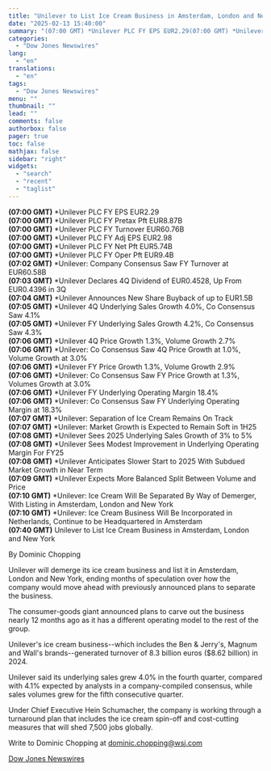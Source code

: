 ```yaml
---
title: "Unilever to List Ice Cream Business in Amsterdam, London and New York"
date: "2025-02-13 15:40:00"
summary: "(07:00 GMT) *Unilever PLC FY EPS EUR2.29(07:00 GMT) *Unilever PLC FY Pretax Pft EUR8.87B(07:00 GMT) *Unilever PLC FY Turnover EUR60.76B(07:00 GMT) *Unilever PLC FY Adj EPS EUR2.98(07:00 GMT) *Unilever PLC FY Net Pft EUR5.74B(07:00 GMT) *Unilever PLC FY Oper Pft EUR9.4B(07:02 GMT) *Unilever: Company Consensus Saw FY Turnover at EUR60.58B(07:03..."
categories:
  - "Dow Jones Newswires"
lang:
  - "en"
translations:
  - "en"
tags:
  - "Dow Jones Newswires"
menu: ""
thumbnail: ""
lead: ""
comments: false
authorbox: false
pager: true
toc: false
mathjax: false
sidebar: "right"
widgets:
  - "search"
  - "recent"
  - "taglist"
---
```


**(07:00 GMT)** \*Unilever PLC FY EPS EUR2.29  
**(07:00 GMT)** \*Unilever PLC FY Pretax Pft EUR8.87B  
**(07:00 GMT)** \*Unilever PLC FY Turnover EUR60.76B  
**(07:00 GMT)** \*Unilever PLC FY Adj EPS EUR2.98  
**(07:00 GMT)** \*Unilever PLC FY Net Pft EUR5.74B  
**(07:00 GMT)** \*Unilever PLC FY Oper Pft EUR9.4B  
**(07:02 GMT)** \*Unilever: Company Consensus Saw FY Turnover at EUR60.58B  
**(07:03 GMT)** \*Unilever Declares 4Q Dividend of EUR0.4528, Up From EUR0.4396 in 3Q  
**(07:04 GMT)** \*Unilever Announces New Share Buyback of up to EUR1.5B  
**(07:05 GMT)** \*Unilever 4Q Underlying Sales Growth 4.0%, Co Consensus Saw 4.1%  
**(07:05 GMT)** \*Unilever FY Underlying Sales Growth 4.2%, Co Consensus Saw 4.3%  
**(07:06 GMT)** \*Unilever 4Q Price Growth 1.3%, Volume Growth 2.7%  
**(07:06 GMT)** \*Unilever: Co Consensus Saw 4Q Price Growth at 1.0%, Volume Growth at 3.0%  
**(07:06 GMT)** \*Unilever FY Price Growth 1.3%, Volume Growth 2.9%  
**(07:06 GMT)** \*Unilever: Co Consensus Saw FY Price Growth at 1.3%, Volumes Growth at 3.0%  
**(07:06 GMT)** \*Unilever FY Underlying Operating Margin 18.4%  
**(07:06 GMT)** \*Unilever: Co Consensus Saw FY Underlying Operating Margin at 18.3%  
**(07:07 GMT)** \*Unilever: Separation of Ice Cream Remains On Track  
**(07:07 GMT)** \*Unilever: Market Growth is Expected to Remain Soft in 1H25  
**(07:08 GMT)** \*Unilever Sees 2025 Underlying Sales Growth of 3% to 5%  
**(07:08 GMT)** \*Unilever Sees Modest Improvement in Underlying Operating Margin For FY25  
**(07:08 GMT)** \*Unilever Anticipates Slower Start to 2025 With Subdued Market Growth in Near Term  
**(07:09 GMT)** \*Unilever Expects More Balanced Split Between Volume and Price  
**(07:10 GMT)** \*Unilever: Ice Cream Will Be Separated By Way of Demerger, With Listing in Amsterdam, London and New York  
**(07:10 GMT)** \*Unilever: Ice Cream Business Will Be Incorporated in Netherlands, Continue to be Headquartered in Amsterdam  
**(07:40 GMT)** Unilever to List Ice Cream Business in Amsterdam, London and New York

By Dominic Chopping

Unilever will demerge its ice cream business and list it in Amsterdam, London and New York, ending months of speculation over how the company would move ahead with previously announced plans to separate the business.

The consumer-goods giant announced plans to carve out the business nearly 12 months ago as it has a different operating model to the rest of the group.

Unilever's ice cream business--which includes the Ben & Jerry's, Magnum and Wall's brands--generated turnover of 8.3 billion euros ($8.62 billion) in 2024.

Unilever said its underlying sales grew 4.0% in the fourth quarter, compared with 4.1% expected by analysts in a company-compiled consensus, while sales volumes grew for the fifth consecutive quarter.

Under Chief Executive Hein Schumacher, the company is working through a turnaround plan that includes the ice cream spin-off and cost-cutting measures that will shed 7,500 jobs globally.

Write to Dominic Chopping at dominic.chopping@wsj.com

[Dow Jones Newswires](https://www.tradingview.com/news/DJN_DN20250213002486:0/)
